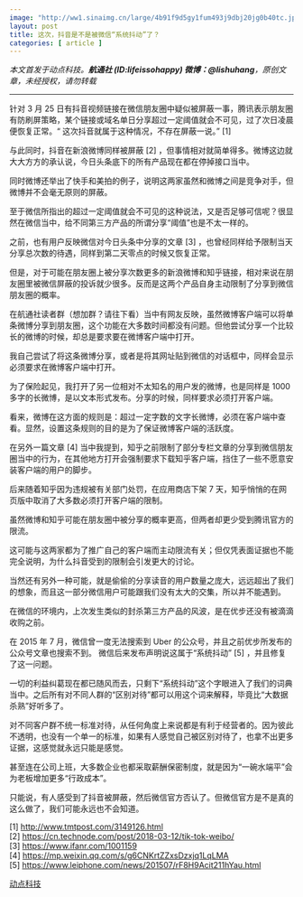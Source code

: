 ```yaml
---
image: "http://ww1.sinaimg.cn/large/4b91f9d5gy1fum493j9dbj20jg0b40tc.jpg"
layout: post
title: 这次，抖音是不是被微信“系统抖动”了？ 
categories: [ article ]
---
```


*本文首发于动点科技。**航通社 (ID:lifeissohappy) 微博：@lishuhang**，原创文章，未经授权，请勿转载*

---

针对 3 月 25 日有抖音视频链接在微信朋友圈中疑似被屏蔽一事，腾讯表示朋友圈有防刷屏策略，某个链接或域名单日分享超过一定阈值就会不可见，过了次日凌晨便恢复正常。“ 这次抖音就属于这种情况，不存在屏蔽一说。” [1]

与此同时，抖音在新浪微博同样被屏蔽 [2] ，但事情相对就简单得多。微博这边就大大方方的承认说，今日头条底下的所有产品现在都在停掉接口当中。

同时微博还举出了快手和美拍的例子，说明这两家虽然和微博之间是竞争对手，但微博并不会毫无原则的屏蔽。

至于微信所指出的超过一定阈值就会不可见的这种说法，又是否足够可信呢？很显然在微信当中，给不同第三方产品的所谓分享“阈值”也是不太一样的。

之前，也有用户反映微信对今日头条中分享的文章 [3] ，也曾经同样给予限制当天分享总次数的待遇，同样到第二天零点的时候又恢复正常。

但是，对于可能在朋友圈上被分享次数更多的新浪微博和知乎链接，相对来说在朋友圈里被微信屏蔽的投诉就少很多。反而是这两个产品自身主动限制了分享到微信朋友圈的概率。

在航通社读者群（想加群？请往下看）当中有网友反映，虽然微博客户端可以将单条微博分享到朋友圈，这个功能在大多数时间都没有问题。但他尝试分享一个比较长的微博的时候，却总是要求要在微博客户端中打开。

我自己尝试了将这条微博分享，或者是将其网址贴到微信的对话框中，同样会显示必须要求在微博客户端中打开。

为了保险起见，我打开了另一位相对不太知名的用户发的微博，也是同样是 1000 多字的长微博，是以文本形式发布。分享的时候，同样要求必须打开客户端。

看来，微博在这方面的规则是：超过一定字数的文字长微博，必须在客户端中查看。显然，设置这条规则的目的是为了保证微博客户端的活跃度。

在另外一篇文章 [4] 当中我提到，知乎之前限制了部分专栏文章的分享到微信朋友圈当中的行为，在其他地方打开会强制要求下载知乎客户端，挡住了一些不愿意安装客户端的用户的脚步。

后来随着知乎因为违规被有关部门处罚，在应用商店下架 7 天，知乎悄悄的在网页版中取消了大多数必须打开客户端的限制。

虽然微博和知乎可能在朋友圈中被分享的概率更高，但两者却更少受到腾讯官方的限流。

这可能与这两家都为了推广自己的客户端而主动限流有关；但仅凭表面证据也不能完全说明，为什么抖音受到的限制会引发更大的讨论。

当然还有另外一种可能，就是偷偷的分享读音的用户数量之庞大，远远超出了我们的想象，而且这一部分微信用户可能跟我们没有太大的交集，所以并不能遇到。

在微信的环境内，上次发生类似的封杀第三方产品的风波，是在优步还没有被滴滴收购之前。

在 2015 年 7 月，微信曾一度无法搜索到 Uber 的公众号，并且之前优步所发布的公众号文章也搜索不到。 微信后来发布声明说这属于“系统抖动” [5] ，并且修复了这一问题。

一切的利益纠葛现在都已随风而去，只剩下“系统抖动”这个字眼进入了我们的词典当中。之后所有对不同人群的“区别对待”都可以用这个词来解释，毕竟比“大数据杀熟”好听多了。

对不同客户群不统一标准对待，从任何角度上来说都是有利于经营者的。因为彼此不透明，也没有一个单一的标准，如果有人感觉自己被区别对待了，也拿不出更多证据，这感觉就永远只能是感觉。

甚至连在公司上班，大多数企业也都采取薪酬保密制度，就是因为“一碗水端平”会为老板增加更多“行政成本”。

只能说，有人感受到了抖音被屏蔽，然后微信官方否认了。但微信官方是不是真的这么做了，我们可能永远也不会知道。

[1] http://www.tmtpost.com/3149126.html
[2] https://cn.technode.com/post/2018-03-12/tik-tok-weibo/
[3] https://www.ifanr.com/1001159
[4] https://mp.weixin.qq.com/s/g6CNKrtZZxsDzxjq1LqLMA
[5] https://www.leiphone.com/news/201507/rF8H9Acit211hYau.html

[动点科技](https://cn.technode.com/post/2018-03-26/dou-dou-dou-dou-dou-yin-a-p-p/)